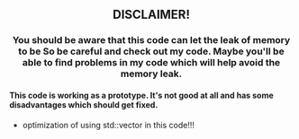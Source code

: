 
<h2 align="center">DISCLAIMER!</h2>


<h3 align="center">You should be aware that this code can let the leak of memory to be
So be careful and check out my code. Maybe you'll be able to find
problems in my code which will help avoid the memory leak.</h3>

<h4 align="left">This code is working as a prototype.
It's not good at all and has some disadvantages which should get fixed.</h4>
                


- optimization of using std::vector in this code!!!
